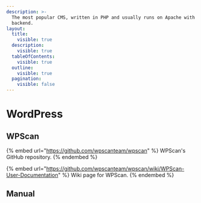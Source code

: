 ```yaml
---
description: >-
  The most popular CMS, written in PHP and usually runs on Apache with MySQL as
  backend.
layout:
  title:
    visible: true
  description:
    visible: true
  tableOfContents:
    visible: true
  outline:
    visible: true
  pagination:
    visible: false
---
```


# WordPress

## WPScan

{% embed url="https://github.com/wpscanteam/wpscan" %}
WPScan's GitHub repository.
{% endembed %}

{% embed url="https://github.com/wpscanteam/wpscan/wiki/WPScan-User-Documentation" %}
Wiki page for WPScan.
{% endembed %}

## Manual

